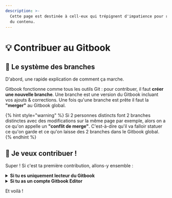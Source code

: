 ```yaml
---
description: >-
  Cette page est destinée à cell·eux qui trépignent d'impatience pour rajouter
  du contenu.
---
```


# 💡 Contribuer au Gitbook

## 🌿 Le système des branches&#x20;

D'abord, une rapide explication de comment ça marche.

Gitbook fonctionne comme tous les outils Git : pour contribuer, il faut **créer une nouvelle branche**. Une branche est une version du Gitbook incluant vos ajouts & corrections. Une fois qu'une branche est prête il faut la **"merger"** au Gitbook global.&#x20;

{% hint style="warning" %}
Si 2 personnes distincts font 2 branches distinctes avec des modifications sur la même page par exemple, alors on a ce qu'on appelle un **"conflit de merge"**. C'est-à-dire qu'il va falloir statuer ce qu'on garde et ce qu'on laisse des 2 branches dans le Gitbook global.
{% endhint %}

## 💪 Je veux contribuer !

Super ! Si c'est ta première contribution, allons-y ensemble :&#x20;

<details>

<summary><strong>Si tu es uniquement lecteur du Gitbook</strong></summary>

1. **Rédige ton ajout / ta modification** dans un document Word ou dans un message Discord _(en fonction de la longueur)_
2. **Partages ton document / ton message** dans le canal Discord _<mark style="background-color:yellow;">💡-contribution-gitbook</mark>_
3. Un éditeur Gitbook se chargera d'ajouter rapidement ton ajout au Gitbook :relaxed:

</details>

<details>

<summary><strong>Si tu as un compte Gitbook Editor</strong></summary>

1. **Crée une nouvelle branche** en cliquant sur \
   ![](<../.gitbook/assets/Capture d’écran 2022-05-25 à 14.54.35 (1).png>)
2. Pour qu'on s'y retrouve dans les branches, donne lui un nom qui décrit ce que tu ajoutes.\
   ![](<../.gitbook/assets/Capture d’écran 2022-05-25 à 14.29.24.png>)\
   <mark style="color:blue;">ℹ️ C'est plus propre de faire : 1 branche = 1 sujet</mark> \ <mark style="color:blue;"></mark>_<mark style="color:blue;">(Ex: 1 branche "UI Colors", 1 branche "Nouveau livre produit"...)</mark>_
3. Tu peux maintenant éditer ce que tu veux sur les pages que tu veux en toute sécurité :smile:\
   <mark style="color:blue;">ℹ️ Tout ce que tu fais est enregistré en live, et si tu quitte et que tu reviens, tu peux retrouver ta branche en cliquant sur</mark> <mark style="color:blue;"></mark><mark style="color:blue;">**"Change Requests"**</mark><mark style="color:blue;">.</mark>
4. Une fois que c'est bon, clique sur la flèche à côté du bouton **Merge**, et sélectionne **Submit for review**. Quelqu'un se chargera alors rapidement d'approuver ta branche.

</details>

Et voilà !
